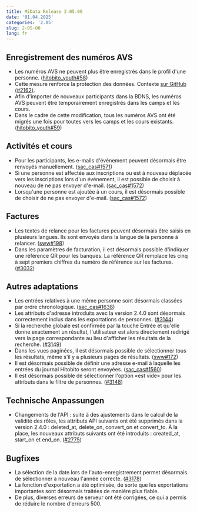 ```yaml
---
title: MiData Release 2.05.00
date: '01.04.2025'
categories: '2.05'
slug: 2-05-00
lang: fr
---
```


## Enregistrement des numéros AVS
- Les numéros AVS ne peuvent plus être enregistrés dans le profil d'une personne. ([hitobito_youth#58](https://github.com/hitobito/hitobito_youth/issues/58))
- Cette mesure renforce la protection des données. Contexte [sur GitHub (#2162)](https://github.com/hitobito/hitobito/issues/2162).
- Afin d'importer de nouveaux participants dans la BDNS, les numéros AVS peuvent être temporairement enregistrés dans les camps et les cours.
- Dans le cadre de cette modification, tous les numéros AVS ont été migrés une fois pour toutes vers les camps et les cours existants. ([hitobito_youth#59](https://github.com/hitobito/hitobito_youth/issues/59))

## Activités et cours
- Pour les participants, les e-mails d'événement peuvent désormais être renvoyés manuellement. ([sac_cas#1571](https://github.com/hitobito/hitobito_sac_cas/issues/1571))
- Si une personne est affectée aux inscriptions ou est à nouveau déplacée vers les inscriptions lors d'un événement, il est possible de choisir à nouveau de ne pas envoyer d'e-mail. ([sac_cas#1572](https://github.com/hitobito/hitobito_sac_cas/issues/1572))
- Lorsqu'une personne est ajoutée à un cours, il est désormais possible de choisir de ne pas envoyer d'e-mail. ([sac_cas#1572](https://github.com/hitobito/hitobito_sac_cas/issues/1572))

## Factures
- Les textes de relance pour les factures peuvent désormais être saisis en plusieurs langues. Ils sont envoyés dans la langue de la personne à relancer. ([sww#198](https://github.com/hitobito/hitobito_sww/issues/198))
- Dans les paramètres de facturation, il est désormais possible d'indiquer une référence QR pour les banques. La référence QR remplace les cinq à sept premiers chiffres du numéro de référence sur les factures. ([#3032](https://github.com/hitobito/hitobito/issues/3032))

## Autres adaptations
- Les entrées relatives à une même personne sont désormais classées par ordre chronologique. ([sac_cas#1638](https://github.com/hitobito/hitobito_sac_cas/issues/1638))
- Les attributs d'adresse introduits avec la version 2.4.0 sont désormais correctement inclus dans les exportations de personnes. ([#3144](https://github.com/hitobito/hitobito/issues/3144))
- Si la recherche globale est confirmée par la touche Entrée et qu'elle donne exactement un résultat, l'utilisateur est alors directement redirigé vers la page correspondante au lieu d'afficher les résultats de la recherche. ([#3149](https://github.com/hitobito/hitobito/issues/3149))
- Dans les vues paginées, il est désormais possible de sélectionner tous les résultats, même s'il y a plusieurs pages de résultats. ([sww#172](https://github.com/hitobito/hitobito_sww/issues/172))
- Il est désormais possible de définir une adresse e-mail à laquelle les entrées du journal Hitobito seront envoyées. ([sac_cas#1560](https://github.com/hitobito/hitobito_sac_cas/issues/1560))
- Il est désormais possible de sélectionner l'option «est vide» pour les attributs dans le filtre de personnes. ([#3148](https://github.com/hitobito/hitobito/issues/3148))

## Technische Anpassungen
- Changements de l'API : suite à des ajustements dans le calcul de la validité des rôles, les attributs API suivants ont été supprimés dans la version 2.4.0 : deleted_at, delete_on, convert_on et convert_to. À la place, les nouveaux attributs suivants ont été introduits : created_at, start_on et end_on. ([#2775](https://github.com/hitobito/hitobito/issues/2775))

## Bugfixes
- La sélection de la date lors de l'auto-enregistrement permet désormais de sélectionner à nouveau l'année correcte. ([#3178](https://github.com/hitobito/hitobito/issues/3178))
- La fonction d'exportation a été optimisée, de sorte que les exportations importantes sont désormais traitées de manière plus fiable.
- De plus, diverses erreurs de serveur ont été corrigées, ce qui a permis de réduire le nombre d'erreurs 500.
